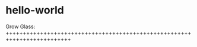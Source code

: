 # hello-world
Grow Glass:  
+++++++++++++++++++++++++++++++++++++++++++++++++++++++++++++++++++++++++